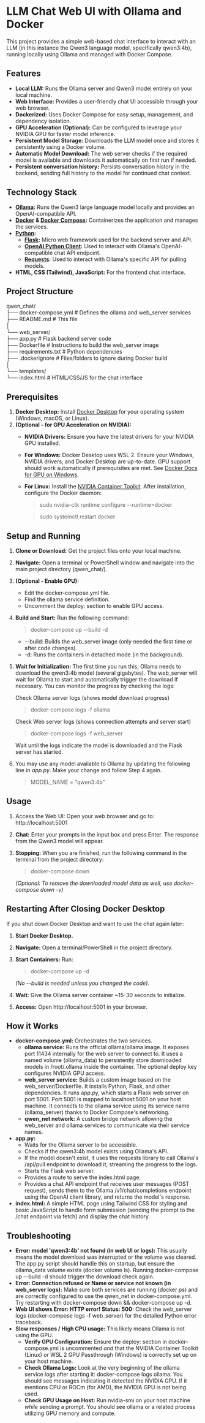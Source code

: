 # **LLM Chat Web UI with Ollama and Docker**

This project provides a simple web-based chat interface to interact with an LLM (in this instance the Qwen3 language model, specifically qwen3:4b), running locally using Ollama and managed with Docker Compose.

## **Features**

* **Local LLM:** Runs the Ollama server and Qwen3 model entirely on your local machine.  
* **Web Interface:** Provides a user-friendly chat UI accessible through your web browser.  
* **Dockerized:** Uses Docker Compose for easy setup, management, and dependency isolation.  
* **GPU Acceleration (Optional):** Can be configured to leverage your NVIDIA GPU for faster model inference.  
* **Persistent Model Storage:** Downloads the LLM model once and stores it persistently using a Docker volume.  
* **Automatic Model Download:** The web server checks if the required model is available and downloads it automatically on first run if needed.
* **Persistent conversation history:** Persists conversation history in the backend, sending full history to the model for continued chat context.

## **Technology Stack**

* [**Ollama**](https://ollama.com/)**:** Runs the Qwen3 large language model locally and provides an OpenAI-compatible API.  
* [**Docker**](https://www.docker.com/) **& [Docker Compose](https://docs.docker.com/compose/):** Containerizes the application and manages the services.  
* [**Python**](https://www.python.org/)**:**  
  * [**Flask**](https://flask.palletsprojects.com/)**:** Micro web framework used for the backend server and API.  
  * [**OpenAI Python Client**](https://github.com/openai/openai-python)**:** Used to interact with Ollama's OpenAI-compatible chat API endpoint.  
  * [**Requests**](https://requests.readthedocs.io/)**:** Used to interact with Ollama's specific API for pulling models.  
* **HTML, CSS (Tailwind), JavaScript:** For the frontend chat interface.

## **Project Structure**

qwen_chat/  
├── docker-compose.yml      # Defines the ollama and web_server services  
├── README.md               # This file  
│  
└── web_server/  
   ├── app.py              # Flask backend server code  
   ├── Dockerfile          # Instructions to build the web_server image  
   ├── requirements.txt    # Python dependencies  
   ├── .dockerignore       # Files/folders to ignore during Docker build  
   │  
   └── templates/  
       └── index.html      # HTML/CSS/JS for the chat interface

## **Prerequisites**

1. **Docker Desktop:** Install [Docker Desktop](https://www.docker.com/products/docker-desktop/) for your operating system (Windows, macOS, or Linux).  
2. **(Optional - for GPU Acceleration on NVIDIA):**  
   * **NVIDIA Drivers:** Ensure you have the latest drivers for your NVIDIA GPU installed.  
   * **For Windows:** Docker Desktop uses WSL 2\. Ensure your Windows, NVIDIA drivers, and Docker Desktop are up-to-date. GPU support should work automatically if prerequisites are met. See [Docker Docs for GPU on Windows](https://docs.docker.com/desktop/features/gpu/).  
   * **For Linux:** Install the [NVIDIA Container Toolkit](https://docs.nvidia.com/datacenter/cloud-native/container-toolkit/latest/install-guide.html). After installation, configure the Docker daemon:  
     
	 > sudo nvidia-ctk runtime configure --runtime=docker
	 
	 > sudo systemctl restart docker

## **Setup and Running**

1. **Clone or Download:** Get the project files onto your local machine.  
2. **Navigate:** Open a terminal or PowerShell window and navigate into the main project directory (qwen_chat/).  
3. **(Optional - Enable GPU):**  
   * Edit the docker-compose.yml file.  
   * Find the ollama service definition.  
   * Uncomment the deploy: section to enable GPU access.  
4. **Build and Start:** Run the following command:  
   
   > docker-compose up --build -d

   * --build: Builds the web_server image (only needed the first time or after code changes).  
   * -d: Runs the containers in detached mode (in the background).  
5. **Wait for Initialization:** The first time you run this, Ollama needs to download the qwen3:4b model (several gigabytes). The web_server will wait for Ollama to start and automatically trigger the download if necessary. You can monitor the progress by checking the logs:  
   
   Check Ollama server logs (shows model download progress)  
   
   > docker-compose logs -f ollama

   Check Web server logs (shows connection attempts and server start)  
   
   > docker-compose logs -f web_server

   Wait until the logs indicate the model is downloaded and the Flask server has started.

6. You may use any model available to Ollama by updating the following line in *app.py*. Make your change and follow Step 4 again.

	> MODEL_NAME = "qwen3:4b"

## **Usage**

1. Access the Web UI: Open your web browser and go to:  
   http://localhost:5001  
2. **Chat:** Enter your prompts in the input box and press Enter. The response from the Qwen3 model will appear.  
3. **Stopping:** When you are finished, run the following command in the terminal from the project directory:  
   
   > docker-compose down

   *(Optional: To remove the downloaded model data as well, use docker-compose down -v)*

## **Restarting After Closing Docker Desktop**

If you shut down Docker Desktop and want to use the chat again later:

1. **Start Docker Desktop.**  
2. **Navigate:** Open a terminal/PowerShell in the project directory.  
3. **Start Containers:** Run:  
   
   > docker-compose up -d

   *(No --build is needed unless you changed the code)*.  
   
4. **Wait:** Give the Ollama server container ~15-30 seconds to initialize.  
5. **Access:** Open http://localhost:5001 in your browser.

## **How it Works**

* **docker-compose.yml:** Orchestrates the two services.  
  * **ollama service:** Runs the official ollama/ollama image. It exposes port 11434 internally for the web server to connect to. It uses a named volume (ollama_data) to persistently store downloaded models in /root/.ollama inside the container. The optional deploy key configures NVIDIA GPU access.  
  * **web_server service:** Builds a custom image based on the web_server/Dockerfile. It installs Python, Flask, and other dependencies. It runs app.py, which starts a Flask web server on port 5001. Port 5001 is mapped to localhost:5001 on your host machine. It connects to the ollama service using its service name (ollama_server) thanks to Docker Compose's networking.  
  * **qwen_net network:** A custom bridge network allowing the web_server and ollama services to communicate via their service names.  
* **app.py:**  
  * Waits for the Ollama server to be accessible.  
  * Checks if the qwen3:4b model exists using Ollama's API.  
  * If the model doesn't exist, it uses the requests library to call Ollama's /api/pull endpoint to download it, streaming the progress to the logs.  
  * Starts the Flask web server.  
  * Provides a route to serve the index.html page.  
  * Provides a chat API endpoint that receives user messages (POST request), sends them to the Ollama /v1/chat/completions endpoint using the OpenAI client library, and returns the model's response.  
* **index.html:** A simple HTML page using Tailwind CSS for styling and basic JavaScript to handle form submission (sending the prompt to the /chat endpoint via fetch) and display the chat history.

## **Troubleshooting**

* **Error: model 'qwen3:4b' not found (in web UI or logs):** This usually means the model download was interrupted or the volume was cleared. The app.py script should handle this on startup, but ensure the ollama_data volume exists (docker volume ls). Running docker-compose up --build -d should trigger the download check again.  
* **Error: Connection refused or Name or service not known (in web\_server logs):** Make sure both services are running (docker ps) and are correctly configured to use the qwen_net in docker-compose.yml. Try restarting with docker-compose down && docker-compose up -d.  
* **Web UI shows Error: HTTP error! Status: 500:** Check the web_server logs (docker-compose logs -f web_server) for the detailed Python error traceback.  
* **Slow responses / High CPU usage:** This likely means Ollama is not using the GPU.  
  * **Verify GPU Configuration:** Ensure the deploy: section in docker-compose.yml is uncommented *and* that the NVIDIA Container Toolkit (Linux) or WSL 2 GPU Passthrough (Windows) is correctly set up on your host machine.  
  * **Check Ollama Logs:** Look at the very beginning of the ollama service logs after starting it: docker-compose logs ollama. You should see messages indicating it detected the NVIDIA GPU. If it mentions CPU or ROCm (for AMD), the NVIDIA GPU is not being used.  
  * **Check GPU Usage on Host:** Run nvidia-smi on your host machine *while* sending a prompt. You should see ollama or a related process utilizing GPU memory and compute.
